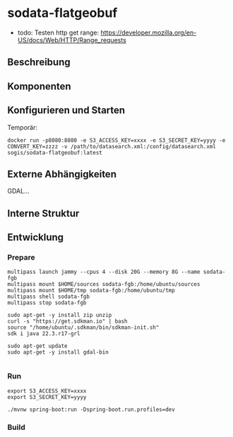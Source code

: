 # sodata-flatgeobuf

- todo: Testen http get range: https://developer.mozilla.org/en-US/docs/Web/HTTP/Range_requests

## Beschreibung

## Komponenten

## Konfigurieren und Starten

Temporär:

```
docker run -p8080:8080 -e S3_ACCESS_KEY=xxxx -e S3_SECRET_KEY=yyyy -e CONVERT_KEY=zzzz -v /path/to/datasearch.xml:/config/datasearch.xml sogis/sodata-flatgeobuf:latest
```

## Externe Abhängigkeiten

GDAL...

## Interne Struktur

## Entwicklung

### Prepare

```
multipass launch jammy --cpus 4 --disk 20G --memory 8G --name sodata-fgb
multipass mount $HOME/sources sodata-fgb:/home/ubuntu/sources
multipass mount $HOME/tmp sodata-fgb:/home/ubuntu/tmp
multipass shell sodata-fgb
multipass stop sodata-fgb
```

```
sudo apt-get -y install zip unzip
curl -s "https://get.sdkman.io" | bash
source "/home/ubuntu/.sdkman/bin/sdkman-init.sh"
sdk i java 22.3.r17-grl
```

```
sudo apt-get update
sudo apt-get -y install gdal-bin
```

```

```

### Run

```
export S3_ACCESS_KEY=xxxx
export S3_SECRET_KEY=yyyy
```

```
./mvnw spring-boot:run -Dspring-boot.run.profiles=dev
```

### Build


